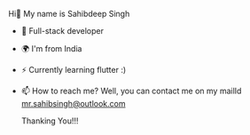 Hi👋 My name is  Sahibdeep Singh

- 👀 Full-stack developer
- 🌍 I'm from India
- ⚡ Currently learning flutter :)
- 📫 How to reach me? Well, you can contact me on my mailId mr.sahibsingh@outlook.com

  Thanking You!!!
<!---
mrSahibdeepSingh/mrSahibdeepSingh is a ✨ special ✨ repository because its `README.md` (this file) appears on your GitHub profile.
You can click the Preview link to take a look at your changes.
--->
